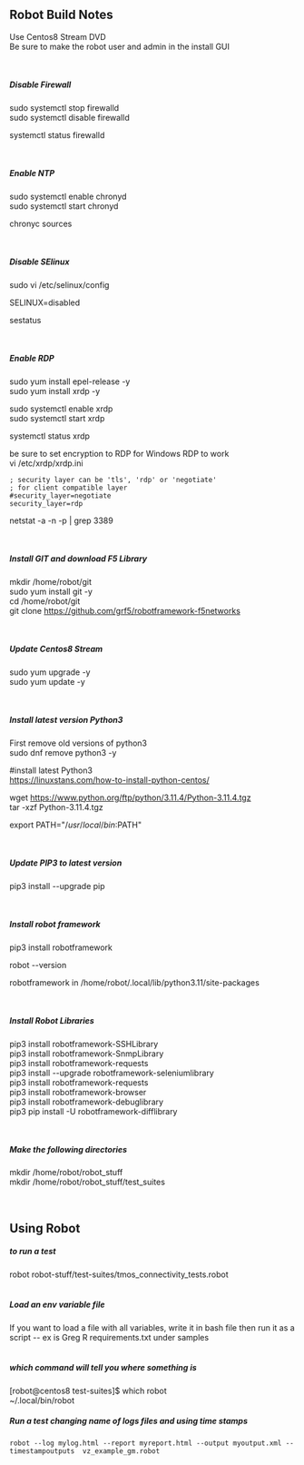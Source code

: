 ## Robot Build Notes  

Use Centos8 Stream DVD  
Be sure to make the robot user and admin in the install GUI  

<br/>  

#####  Disable Firewall      
sudo systemctl stop firewalld  
sudo systemctl disable firewalld  
  
systemctl status firewalld  

<br/>  

##### Enable NTP  
sudo systemctl enable chronyd  
sudo systemctl start chronyd  

chronyc sources  

<br/>  

#####  Disable SElinux 
sudo vi /etc/selinux/config  

SELINUX=disabled  

sestatus  

<br/>  
 
#####  Enable RDP 
sudo yum install epel-release -y  
sudo yum install xrdp -y   

sudo systemctl enable xrdp  
sudo systemctl start xrdp  

systemctl status xrdp   

be sure to set encryption to RDP for Windows RDP to work  
vi /etc/xrdp/xrdp.ini  
```
; security layer can be 'tls', 'rdp' or 'negotiate'
; for client compatible layer
#security_layer=negotiate
security_layer=rdp
```


netstat -a -n -p  | grep 3389  

<br/>  

#####  Install GIT and download F5 Library  
mkdir /home/robot/git  
sudo yum install git -y  
cd /home/robot/git  
git clone https://github.com/grf5/robotframework-f5networks  

<br/>  

#####  Update Centos8 Stream  
sudo yum upgrade -y  
sudo yum update -y  


<br/>  

#####  Install latest version Python3  
First remove old versions of python3   
sudo dnf remove python3 -y  

#install latest Python3  
https://linuxstans.com/how-to-install-python-centos/  

wget https://www.python.org/ftp/python/3.11.4/Python-3.11.4.tgz  
tar -xzf Python-3.11.4.tgz  
  
export PATH="$/usr/local/bin:$PATH"  

<br/>  

#####  Update PIP3 to latest version 
pip3 install --upgrade pip  

<br/>  

#####  Install robot framework  
pip3 install robotframework  

robot --version  

robotframework in /home/robot/.local/lib/python3.11/site-packages  

<br/>  

#####  Install Robot Libraries  
pip3 install robotframework-SSHLibrary  
pip3 install robotframework-SnmpLibrary  
pip3 install robotframework-requests  
pip3 install --upgrade robotframework-seleniumlibrary  
pip3 install robotframework-requests  
pip3 install robotframework-browser  
pip3 install robotframework-debuglibrary  
pip3 pip install -U robotframework-difflibrary

<br/>  

##### Make the following directories
mkdir /home/robot/robot_stuff  
mkdir /home/robot/robot_stuff/test_suites

<br/>  

## Using Robot

#####  to run a test 
robot robot-stuff/test-suites/tmos_connectivity_tests.robot  
<br/>  

#####  Load an env variable file 
If you want to load a file with all variables, write it in bash file then run it as a script -- ex is Greg R requirements.txt under samples  
<br/>  

#####  which command will tell you where something is 
[robot@centos8 test-suites]$ which robot  
~/.local/bin/robot  


##### Run a test changing name of logs files and using time stamps  

```
robot --log mylog.html --report myreport.html --output myoutput.xml --timestampoutputs  vz_example_gm.robot
```
